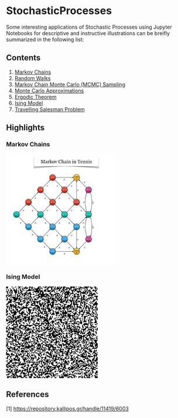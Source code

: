 # StochasticProcesses
Some interesting applications of Stochastic Processes using Jupyter Notebooks for descriptive and instructive illustrations can be breifly summarized in the following list:
## Contents
<OL>
  <LI><a href="Notebooks/MarkovChains.ipynb">Markov Chains</a></LI>
  <LI><a href="Notebooks/RandomWalk.ipynb">Random Walks</a></LI>
  <LI><a href="Notebooks/MarkovChainMonteCarloSampling.ipynb">Markov Chain Monte Carlo (MCMC) Sampling</a></LI>
  <LI><a href="Notebooks/MonteCarloApproximations.ipynb">Monte Carlo Approximations</a></LI>
  <LI><a href="Notebooks/ErgodicTheorem.ipynb">Ergodic Theorem</a></LI>
  <LI><a href="Notebooks/IsingModel.ipynb">Ising Model</a></LI>
  <LI><a href="Notebooks/TravellingSalesmanProblem.ipynb">Travelling Salesman Problem</a></LI>
</OL>

## Highlights
### Markov Chains
<img src="Images/MarkovChainTennis.jpg" width="300" height="300"/>

### Ising Model 
<img src="Images/ising.gif" width="250" height="250"/>

## References
[1] https://repository.kallipos.gr/handle/11419/6003
